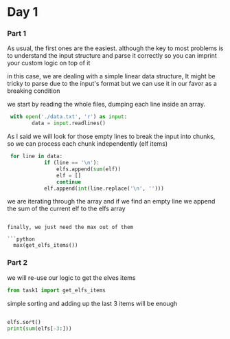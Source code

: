 # Day 1

### Part 1

As usual, the first ones are the easiest. although the key to most problems is to understand the input structure and parse it correctly so you can imprint your custom logic on top of it

in this case, we are dealing with a simple linear data structure, It might be tricky to parse due to the input's format but we can use it in our favor as a breaking condition

we start by reading the whole files, dumping each line inside an array.

```python
 with open('./data.txt', 'r') as input:
        data = input.readlines()
```

As I said we will look for those empty lines to break the input into chunks, so we can process each chunk independently (elf items)

```python
 for line in data:
            if (line == '\n'):
                elfs.append(sum(elf))
                elf = []
                continue
            elf.append(int(line.replace('\n', '')))
```
we are iterating through the array and if we find an empty line we append the sum of the current elf to the elfs array

```

finally, we just need the max out of them 
  
```python
  max(get_elfs_items())

```

### Part 2

we will re-use our logic to get the elves items

```python
from task1 import get_elfs_items
```

simple sorting and adding up the last 3 items will be enough

```python

elfs.sort()
print(sum(elfs[-3:]))
```